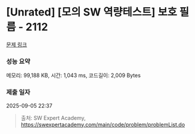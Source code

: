 # [Unrated] [모의 SW 역량테스트] 보호 필름 - 2112 

[문제 링크](https://swexpertacademy.com/main/code/problem/problemDetail.do?contestProbId=AV5V1SYKAaUDFAWu) 

### 성능 요약

메모리: 99,188 KB, 시간: 1,043 ms, 코드길이: 2,009 Bytes

### 제출 일자

2025-09-05 22:37



> 출처: SW Expert Academy, https://swexpertacademy.com/main/code/problem/problemList.do